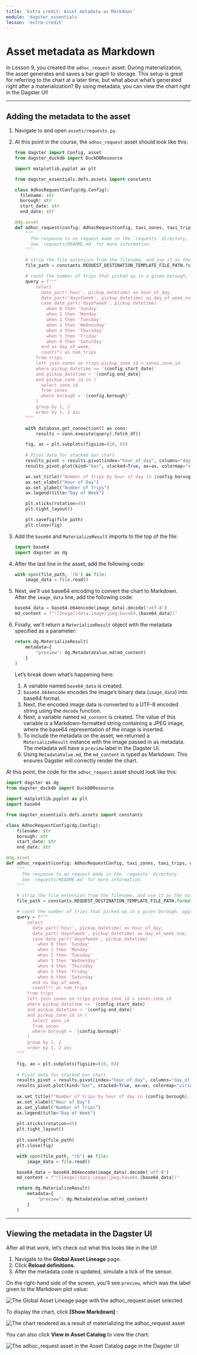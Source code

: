 ```yaml
---
title: 'Extra credit: Asset metadata as Markdown'
module: 'dagster_essentials'
lesson: 'extra-credit'
---
```


# Asset metadata as Markdown

In Lesson 9, you created the `adhoc_request` asset. During materialization, the asset generates and saves a bar graph to storage. This setup is great for referring to the chart at a later time, but what about what’s generated right after a materialization? By using metadata, you can view the chart right in the Dagster UI!

---

## Adding the metadata to the asset

1. Navigate to and open `assets/requests.py`.

2. At this point in the course, the `adhoc_request` asset should look like this:

   ```python
   from dagster import Config, asset
   from dagster_duckdb import DuckDBResource

   import matplotlib.pyplot as plt

   from dagster_essentials.defs.assets import constants

   class AdhocRequestConfig(dg.Config):
     filename: str
     borough: str
     start_date: str
     end_date: str

   @dg.asset
   def adhoc_request(config: AdhocRequestConfig, taxi_zones, taxi_trips, database: DuckDBResource) -> None:
       """
         The response to an request made in the `requests` directory.
         See `requests/README.md` for more information.
       """

       # strip the file extension from the filename, and use it as the output filename
       file_path = constants.REQUEST_DESTINATION_TEMPLATE_FILE_PATH.format(config.filename.split('.')[0])

       # count the number of trips that picked up in a given borough, aggregated by time of day and hour of day
       query = f"""
           select
             date_part('hour', pickup_datetime) as hour_of_day,
             date_part('dayofweek', pickup_datetime) as day_of_week_num,
             case date_part('dayofweek', pickup_datetime)
               when 0 then 'Sunday'
               when 1 then 'Monday'
               when 2 then 'Tuesday'
               when 3 then 'Wednesday'
               when 4 then 'Thursday'
               when 5 then 'Friday'
               when 6 then 'Saturday'
             end as day_of_week,
             count(*) as num_trips
           from trips
           left join zones on trips.pickup_zone_id = zones.zone_id
           where pickup_datetime >= '{config.start_date}'
           and pickup_datetime < '{config.end_date}'
           and pickup_zone_id in (
             select zone_id
             from zones
             where borough = '{config.borough}'
           )
           group by 1, 2
           order by 1, 2 asc
       """

       with database.get_connection() as conn:
           results = conn.execute(query).fetch_df()

       fig, ax = plt.subplots(figsize=(10, 6))
        
       # Pivot data for stacked bar chart
       results_pivot = results.pivot(index="hour_of_day", columns="day_of_week", values="num_trips")
       results_pivot.plot(kind="bar", stacked=True, ax=ax, colormap="viridis")

       ax.set_title(f"Number of trips by hour of day in {config.borough}, from {config.start_date} to {config.end_date}")
       ax.set_xlabel("Hour of Day")
       ax.set_ylabel("Number of Trips")
       ax.legend(title="Day of Week")

       plt.xticks(rotation=45)
       plt.tight_layout()

       plt.savefig(file_path)
       plt.close(fig)
   ```

3. Add the `base64` and `MaterializeResult` imports to the top of the file:

   ```python
   import base64
   import dagster as dg
   ```

4. After the last line in the asset, add the following code:

   ```python
   with open(file_path, 'rb') as file:
       image_data = file.read()
   ```

5. Next, we’ll use base64 encoding to convert the chart to Markdown. After the `image_data` line, add the following code:

   ```python
   base64_data = base64.b64encode(image_data).decode('utf-8')
   md_content = f"![Image](data:image/jpeg;base64,{base64_data})"
   ```

6. Finally, we'll return a `MaterializeResult` object with the metadata specified as a parameter:

   ```python
   return dg.MaterializeResult(
       metadata={
           "preview": dg.MetadataValue.md(md_content)
       }
   )
   ```

   Let’s break down what’s happening here:

   1. A variable named `base64_data` is created.
   2. `base64.b64encode` encodes the image’s binary data (`image_data`) into base64 format.
   3. Next, the encoded image data is converted to a UTF-8 encoded string using the `decode` function.
   4. Next, a variable named `md_content` is created. The value of this variable is a Markdown-formatted string containing a JPEG image, where the base64 representation of the image is inserted.
   5. To include the metadata on the asset, we returned a `MaterializeResult` instance with the image passed in as metadata. The metadata will have a `preview` label in the Dagster UI.
   6. Using `MetadataValue.md`, the `md_content` is typed as Markdown. This ensures Dagster will correctly render the chart.

At this point, the code for the `adhoc_request` asset should look like this:

```python
import dagster as dg
from dagster_duckdb import DuckDBResource

import matplotlib.pyplot as plt
import base64

from dagster_essentials.defs.assets import constants

class AdhocRequestConfig(dg.Config):
    filename: str
    borough: str
    start_date: str
    end_date: str

@dg.asset
def adhoc_request(config: AdhocRequestConfig, taxi_zones, taxi_trips, database: DuckDBResource) -> None:
    """
      The response to an request made in the `requests` directory.
      See `requests/README.md` for more information.
    """

    # strip the file extension from the filename, and use it as the output filename
    file_path = constants.REQUEST_DESTINATION_TEMPLATE_FILE_PATH.format(config.filename.split('.')[0])

    # count the number of trips that picked up in a given borough, aggregated by time of day and hour of day
    query = f"""
        select
          date_part('hour', pickup_datetime) as hour_of_day,
          date_part('dayofweek', pickup_datetime) as day_of_week_num,
          case date_part('dayofweek', pickup_datetime)
            when 0 then 'Sunday'
            when 1 then 'Monday'
            when 2 then 'Tuesday'
            when 3 then 'Wednesday'
            when 4 then 'Thursday'
            when 5 then 'Friday'
            when 6 then 'Saturday'
          end as day_of_week,
          count(*) as num_trips
        from trips
        left join zones on trips.pickup_zone_id = zones.zone_id
        where pickup_datetime >= '{config.start_date}'
        and pickup_datetime < '{config.end_date}'
        and pickup_zone_id in (
          select zone_id
          from zones
          where borough = '{config.borough}'
        )
        group by 1, 2
        order by 1, 2 asc
    """

    fig, ax = plt.subplots(figsize=(10, 6))
    
    # Pivot data for stacked bar chart
    results_pivot = results.pivot(index="hour_of_day", columns="day_of_week", values="num_trips")
    results_pivot.plot(kind="bar", stacked=True, ax=ax, colormap="viridis")
    
    ax.set_title(f"Number of trips by hour of day in {config.borough}, from {config.start_date} to {config.end_date}")
    ax.set_xlabel("Hour of Day")
    ax.set_ylabel("Number of Trips")
    ax.legend(title="Day of Week")
    
    plt.xticks(rotation=45)
    plt.tight_layout()
    
    plt.savefig(file_path)
    plt.close(fig)

    with open(file_path, "rb") as file:
        image_data = file.read()

    base64_data = base64.b64encode(image_data).decode('utf-8')
    md_content = f"![Image](data:image/jpeg;base64,{base64_data})"

    return dg.MaterializeResult(
        metadata={
            "preview": dg.MetadataValue.md(md_content)
        }
    )
```

---

## Viewing the metadata in the Dagster UI

After all that work, let’s check out what this looks like in the UI!

1. Navigate to the **Global Asset Lineage** page.
2. Click **Reload definitions.**
3. After the metadata code is updated, simulate a tick of the sensor.

<!-- TODO: Add link to Thinkific sensors lesson here? -->

On the right-hand side of the screen, you’ll see `preview`, which was the label given to the Markdown plot value:

![The Global Asset Lineage page with the adhoc_request asset selected](/images/dagster-essentials/extra-credit/ui-selected-adhoc-request-asset.png)

To display the chart, click **\[Show Markdown]** :

![The chart rendered as a result of materializing the adhoc_request asset](/images/dagster-essentials/extra-credit/ui-markdown-chart.png)

You can also click **View in Asset Catalog** to view the chart:

![The adhoc_request asset in the Asset Catalog page in the Dagster UI](/images/dagster-essentials/extra-credit/ui-asset-catalog.png)
